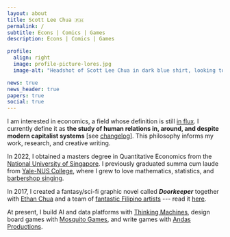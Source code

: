 ```yaml
---
layout: about
title: Scott Lee Chua 🇵🇭
permalink: /
subtitle: Econs | Comics | Games
description: Econs | Comics | Games

profile:
  align: right
  image: profile-picture-lores.jpg
  image-alt: "Headshot of Scott Lee Chua in dark blue shirt, looking to the left and smiling. Photo taken by Zac Yeow."

news: true
news_header: true
papers: true
social: true
---
```


I am interested in economics, a field whose definition is still [in flux](https://en.wikipedia.org/wiki/Definitions_of_economics). I currently define it as __the study of human relations in, around, and despite modern capitalist systems__ [see [changelog](/economics-definitions)]. This philosophy informs my work, research, and creative writing.

In 2022, I obtained a masters degree in Quantitative Economics from the [National University of Singapore](https://fass.nus.edu.sg/ecs/). I previously graduated summa cum laude from [Yale-NUS College](https://www.yale-nus.edu.sg/), where I grew to love mathematics, statistics, and [barbershop singing](https://youtu.be/fMW6zv6wZ1Y?t=1804).

In 2017, I created a fantasy/sci-fi graphic novel called ***Doorkeeper*** together with [Ethan Chua](https://medium.com/@ezlc327) and a team of [fantastic Filipino artists](https://doorkeeper-artists.carrd.co/) --- read it [here](https://komikeros.com/doorkeeper).

At present, I build AI and data platforms with [Thinking Machines](https://thinkingmachin.es), design board games with [Mosquito Games](https://mosquito.games), and write games with [Andas Productions](https://andasproductions.com).